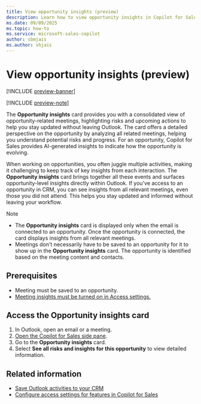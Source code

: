 ```yaml
---
title: View opportunity insights (preview)
description: Learn how to view opportunity insights in Copilot for Sales.
ms.date: 09/09/2025
ms.topic: how-to
ms.service: microsoft-sales-copilot
author: sbmjais
ms.author: shjais
---
```


# View opportunity insights (preview)

[!INCLUDE [preview-banner](~/../shared-content/shared/preview-includes/preview-banner.md)]

[!INCLUDE [preview-note](~/../shared-content/shared/preview-includes/preview-note-d365.md)]

The **Opportunity insights** card provides you with a consolidated view of opportunity-related meetings, highlighting risks and upcoming actions to help you stay updated without leaving Outlook. The card offers a detailed perspective on the opportunity by analyzing all related meetings, helping you understand potential risks and progress. For an opportunity, Copilot for Sales provides AI-generated insights to indicate how the opportunity is evolving.

When working on opportunities, you often juggle multiple activities, making it challenging to keep track of key insights from each interaction. The **Opportunity insights** card brings together all these events and surfaces opportunity-level insights directly within Outlook. If you've access to an opportunity in CRM, you can see insights from all relevant meetings, even those you did not attend. This helps you stay updated and informed without leaving your workflow. 

> [!NOTE]
> - The **Opportunity insights** card is displayed only when the email is connected to an opportunity. Once the opportunity is connected, the card displays insights from all relevant meetings.
> - Meetings don't necessarily have to be saved to an opportunity for it to show up in the **Opportunity insights** card. The opportunity is identified based on the meeting content and contacts.

## Prerequisites

- Meeting must be saved to an opportunity.
- [Meeting insights must be turned on in Access settings.](access-settings.md#meeting-insights)

## Access the Opportunity insights card

1. In Outlook, open an email or a meeting.
1. [Open the Copilot for Sales side pane](open-app.md#access-copilot-for-sales-in-outlook).
1. Go to the **Opportunity insights** card.
1. Select **See all risks and insights for this opportunity** to view detailed information.

## Related information

- [Save Outlook activities to your CRM](save-outlook-activities-crm.md)
- [Configure access settings for features in Copilot for Sales](access-settings.md)